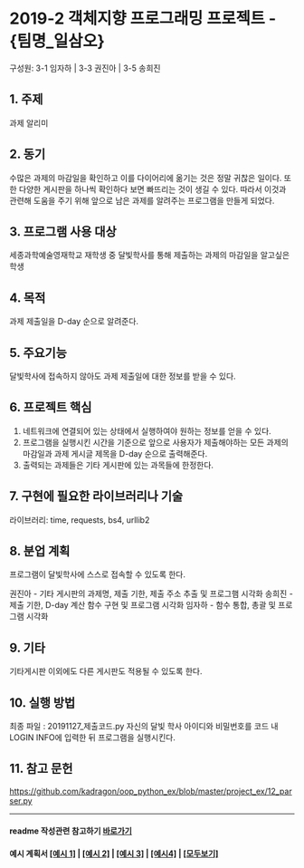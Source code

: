# 2019-2 객체지향 프로그래밍 프로젝트 - **{팀명_일삼오}**
구성원: 3-1 임자하 | 3-3 권진아 | 3-5 송희진

## 1. 주제
과제 알리미

## 2. 동기
수많은 과제의 마감일을 확인하고 이를 다이어리에 옮기는 것은 정말 귀찮은 일이다. 또한 다양한 게시판을 하나씩 확인하다 보면 빠뜨리는 것이 생길 수 있다. 따라서 이것과 관련해 도움을 주기 위해 앞으로 남은 과제를 알려주는 프로그램을 만들게 되었다. 

## 3. 프로그램 사용 대상
세종과학예술영재학교 재학생 중 달빛학사를 통해 제출하는 과제의 마감일을 알고싶은 학생

## 4. 목적
과제 제출일을 D-day 순으로 알려준다. 

## 5. 주요기능
달빛학사에 접속하지 않아도 과제 제출일에 대한 정보를 받을 수 있다. 

## 6. 프로젝트 핵심
1) 네트워크에 연결되어 있는 상태에서 실행하여야 원하는 정보를 얻을 수 있다. 
2) 프로그램을 실행시킨 시간을 기준으로 앞으로 사용자가 제출해야하는 모든 과제의 마감일과 과제 게시글 제목을 D-day 순으로 출력해준다.
3) 출력되는 과제들은 기타 게시판에 있는 과목들에 한정한다. 

## 7. 구현에 필요한 라이브러리나 기술
라이브러리: time, requests, bs4, urllib2

## 8. **분업 계획**
프로그램이 달빛학사에 스스로 접속할 수 있도록 한다. 

권진아 - 기타 게시판의 과제명, 제출 기한, 제출 주소 추출 및 프로그햄 시각화
송희진 - 제출 기한, D-day 계산 함수 구현 및 프로그램 시각화
임자하 - 함수 통합, 총괄 및 프로그램 시각화

## 9. 기타
기타게시판 이외에도 다른 게시판도 적용될 수 있도록 한다.

## 10. 실행 방법
최종 파일 : 20191127_제출코드.py
자신의 달빛 학사 아이디와 비밀번호를 코드 내 LOGIN INFO에 입력한 뒤 프로그램을 실행시킨다.

## 11. 참고 문헌
https://github.com/kadragon/oop_python_ex/blob/master/project_ex/12_parser.py

<hr>

#### readme 작성관련 참고하기 [바로가기](https://heropy.blog/2017/09/30/markdown/)

#### 예시 계획서 [[예시 1]](https://docs.google.com/document/d/1hcuGhTtmiTUxuBtr3O6ffrSMahKNhEj33woE02V-84U/edit?usp=sharing) | [[예시 2]](https://docs.google.com/document/d/1FmxTZvmrroOW4uZ34Xfyyk9ejrQNx6gtsB6k7zOvHYE/edit?usp=sharing) | [[예시 3]](https://github.com/goldmango328/2018-OOP-Python-Light) | [[예시4]](https://github.com/ssy05468/2018-OOP-Python-lightbulb) | [[모두보기]](https://github.com/kadragon/oop_project_ex/network/members)
